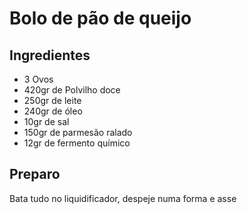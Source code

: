 # Bolo de pão de queijo

## Ingredientes 

- 3 Ovos 
- 420gr de Polvilho doce 
- 250gr de leite 
- 240gr de óleo 
- 10gr de sal 
- 150gr de parmesão ralado 
-  12gr de fermento químico 

## Preparo

Bata tudo no liquidificador, despeje numa forma e asse